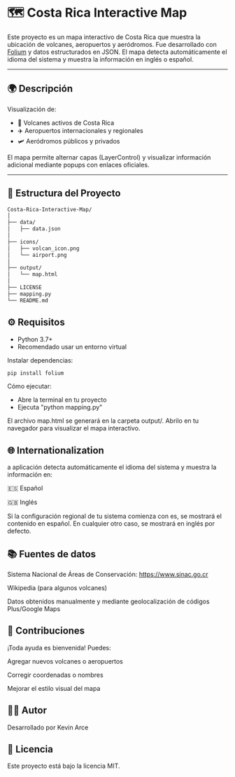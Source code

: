 # 🗺️ Costa Rica Interactive Map

Este proyecto es un mapa interactivo de Costa Rica que muestra la ubicación de volcanes, aeropuertos y aeródromos. Fue desarrollado con [Folium](https://python-visualization.github.io/folium/) y datos estructurados en JSON. El mapa detecta automáticamente el idioma del sistema y muestra la información en inglés o español.

---

## 🌍 Descripción

Visualización de:
- 🌋 Volcanes activos de Costa Rica
- ✈️ Aeropuertos internacionales y regionales
- 🛩️ Aeródromos públicos y privados

El mapa permite alternar capas (LayerControl) y visualizar información adicional mediante popups con enlaces oficiales.

---

## 📁 Estructura del Proyecto
```bash
Costa-Rica-Interactive-Map/
│
├── data/
│   ├── data.json                
│
├── icons/
│   ├── volcan_icon.png      
│   └── airport.png           
│
├── output/
│   └── map.html              
│
├── LICENSE
├── mapping.py              
└── README.md  
```
## ⚙️ Requisitos

- Python 3.7+
- Recomendado usar un entorno virtual

Instalar dependencias:

```bash
pip install folium
```
Cómo ejecutar: 
- Abre la terminal en tu proyecto
- Ejecuta "python mapping.py"

El archivo map.html se generará en la carpeta output/. Abrilo en tu navegador para visualizar el mapa interactivo.

## 🌐 Internationalization
a aplicación detecta automáticamente el idioma del sistema y muestra la información en:

🇪🇸 Español

🇬🇧 Inglés

Si la configuración regional de tu sistema comienza con es, se mostrará el contenido en español. En cualquier otro caso, se mostrará en inglés por defecto.

## 📚 Fuentes de datos
Sistema Nacional de Áreas de Conservación: https://www.sinac.go.cr

Wikipedia (para algunos volcanes)

Datos obtenidos manualmente y mediante geolocalización de códigos Plus/Google Maps

## 🤝 Contribuciones
¡Toda ayuda es bienvenida! Puedes:

Agregar nuevos volcanes o aeropuertos

Corregir coordenadas o nombres

Mejorar el estilo visual del mapa

## 🧑‍💻 Autor
Desarrollado por Kevin Arce

## 📄 Licencia
Este proyecto está bajo la licencia MIT.









